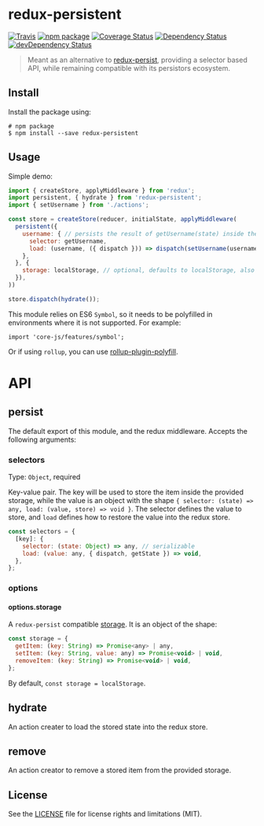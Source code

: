 # redux-persistent

[![Travis][build-badge]][build]
[![npm package][npm-badge]][npm]
[![Coverage Status][coveralls-badge]][coveralls]
[![Dependency Status][dependency-status-badge]][dependency-status]
[![devDependency Status][dev-dependency-status-badge]][dev-dependency-status]

> Meant as an alternative to [redux-persist](https://github.com/rt2zz/redux-persist), providing a selector based API, while remaining compatible with its persistors ecosystem.

## Install

Install the package using:

```
# npm package
$ npm install --save redux-persistent
```

## Usage

Simple demo:

```js
import { createStore, applyMiddleware } from 'redux';
import persistent, { hydrate } from 'redux-persistent';
import { setUsername } from './actions';

const store = createStore(reducer, initialState, applyMiddleware(
  persistent({
    username: { // persists the result of getUsername(state) inside the provided storage, under the keye 'username'
      selector: getUsername,
      load: (username, ({ dispatch })) => dispatch(setUsername(username)),
    },
  }, {
    storage: localStorage, // optional, defaults to localStorage, also tested with redux-persist-node-storage
  }),
))

store.dispatch(hydrate());
```

This module relies on ES6 `Symbol`, so it needs to be polyfilled in environments where it is not supported. For example:

```
import 'core-js/features/symbol';
```

Or if using `rollup`, you can use [rollup-plugin-polyfill](https://www.npmjs.com/package/rollup-plugin-polyfill).

# API

## persist

The default export of this module, and the redux middleware. Accepts the following arguments:

### selectors

Type: `Object`, required

Key-value pair. The key will be used to store the item inside the provided storage, while the value is an object with the shape `{ selector: (state) => any, load: (value, store) => void }`. The selector defines the value to store, and `load` defines how to restore the value into the redux store.

```javascript
const selectors = {
  [key]: {
    selector: (state: Object) => any, // serializable
    load: (value: any, { dispatch, getState }) => void,
  },
};
```

### options

#### options.storage

A `redux-persist` compatible [storage](https://github.com/rt2zz/redux-persist#storage-engines). It is an object of the shape:

```javascript
const storage = {
  getItem: (key: String) => Promise<any> | any,
  setItem: (key: String, value: any) => Promise<void> | void,
  removeItem: (key: String) => Promise<void> | void,
};
```

By default, `const storage = localStorage`.

## hydrate

An action creater to load the stored state into the redux store.

## remove

An action creator to remove a stored item from the provided storage.

## License

See the [LICENSE](LICENSE.md) file for license rights and limitations (MIT).


[build-badge]: https://img.shields.io/travis/perrin4869/redux-persistent/master.svg?style=flat-square
[build]: https://travis-ci.org/perrin4869/redux-persistent

[npm-badge]: https://img.shields.io/npm/v/redux-persistent.svg?style=flat-square
[npm]: https://www.npmjs.org/package/redux-persistent

[coveralls-badge]: https://img.shields.io/coveralls/perrin4869/redux-persistent/master.svg?style=flat-square
[coveralls]: https://coveralls.io/r/perrin4869/redux-persistent

[dependency-status-badge]: https://david-dm.org/perrin4869/redux-persistent.svg?style=flat-square
[dependency-status]: https://david-dm.org/perrin4869/redux-persistent

[dev-dependency-status-badge]: https://david-dm.org/perrin4869/redux-persistent/dev-status.svg?style=flat-square
[dev-dependency-status]: https://david-dm.org/perrin4869/redux-persistent#info=devDependencies
